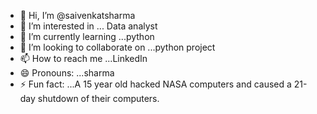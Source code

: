 - 👋 Hi, I’m @saivenkatsharma
- 👀 I’m interested in ... Data analyst
- 🌱 I’m currently learning ...python
- 💞️ I’m looking to collaborate on ...python project
- 📫 How to reach me ...LinkedIn 
- 😄 Pronouns: ...sharma
- ⚡ Fun fact: ...A 15 year old hacked NASA computers and caused a 21-day shutdown of their computers.

<!---
saivenkatsharma/saivenkatsharma is a ✨ special ✨ repository because its `README.md` (this file) appears on your GitHub profile.
You can click the Preview link to take a look at your changes.
--->
